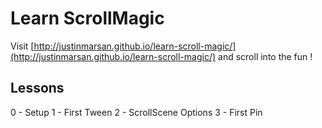 # Learn ScrollMagic

Visit [http://justinmarsan.github.io/learn-scroll-magic/](http://justinmarsan.github.io/learn-scroll-magic/) and scroll into the fun !

## Lessons

0 - Setup
1 - First Tween
2 - ScrollScene Options
3 - First Pin